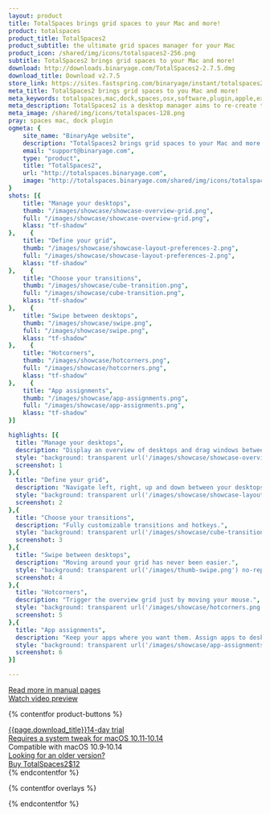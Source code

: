 ```yaml
---
layout: product
title: TotalSpaces brings grid spaces to your Mac and more!
product: totalspaces
product_title: TotalSpaces2
product_subtitle: the ultimate grid spaces manager for your Mac
product_icon: /shared/img/icons/totalspaces2-256.png
subtitle: TotalSpaces2 brings grid spaces to your Mac and more!
download: http://downloads.binaryage.com/TotalSpaces2-2.7.5.dmg
download_title: Download v2.7.5
store_link: https://sites.fastspring.com/binaryage/instant/totalspaces2
meta_title: TotalSpaces2 brings grid spaces to you Mac and more!
meta_keywords: totalspaces,mac,dock,spaces,osx,software,plugin,apple,extension,utility,macosx,apps,tools,tabs,productivity,app,hacks,application,utilities,binaryage
meta_description: TotalSpaces2 is a desktop manager aims to re-create the classic 2D 'spaces' grid functionality on macOS.
meta_image: /shared/img/icons/totalspaces-128.png
pray: spaces mac, dock plugin
ogmeta: {
    site_name: "BinaryAge website",
    description: "TotalSpaces2 brings grid spaces to your Mac and more!",
    email: "support@binaryage.com",
    type: "product",
    title: "TotalSpaces2",
    url: "http://totalspaces.binaryage.com",
    image: "http://totalspaces.binaryage.com/shared/img/icons/totalspaces2-256.png"
}
shots: [{
    title: "Manage your desktops",
    thumb: "/images/showcase/showcase-overview-grid.png",
    full: "/images/showcase/showcase-overview-grid.png",
    klass: "tf-shadow"
},    {
    title: "Define your grid",
    thumb: "/images/showcase/showcase-layout-preferences-2.png",
    full: "/images/showcase/showcase-layout-preferences-2.png",
    klass: "tf-shadow"
},    {
    title: "Choose your transitions",
    thumb: "/images/showcase/cube-transition.png",
    full: "/images/showcase/cube-transition.png",
    klass: "tf-shadow"
},    {
    title: "Swipe between desktops",
    thumb: "/images/showcase/swipe.png",
    full: "/images/showcase/swipe.png",
    klass: "tf-shadow"
},    {
    title: "Hotcorners",
    thumb: "/images/showcase/hotcorners.png",
    full: "/images/showcase/hotcorners.png",
    klass: "tf-shadow"
},    {
    title: "App assignments",
    thumb: "/images/showcase/app-assignments.png",
    full: "/images/showcase/app-assignments.png",
    klass: "tf-shadow"
}]

highlights: [{
  title: "Manage your desktops",
  description: "Display an overview of desktops and drag windows between them.",
  style: "background: transparent url('/images/showcase/showcase-overview-grid.png') no-repeat -192px -122px / 650px 430px",
  screenshot: 1
},{
  title: "Define your grid",
  description: "Navigate left, right, up and down between your desktops.",
  style: "background: transparent url('/images/showcase/showcase-layout-preferences-2.png') no-repeat -242px -152px / 650px 430px",
  screenshot: 2
},{
  title: "Choose your transitions",
  description: "Fully customizable transitions and hotkeys.",
  style: "background: transparent url('/images/showcase/cube-transition.png') no-repeat -229px -2px / 650px 430px",
  screenshot: 3
},{
  title: "Swipe between desktops",
  description: "Moving around your grid has never been easier.",
  style: "background: transparent url('/images/thumb-swipe.png') no-repeat 0px 0px / 60px 60px",
  screenshot: 4
},{
  title: "Hotcorners",
  description: "Trigger the overview grid just by moving your mouse.",
  style: "background: transparent url('/images/showcase/hotcorners.png') no-repeat -262px -162px / 650px 430px",
  screenshot: 5
},{
  title: "App assignments",
  description: "Keep your apps where you want them. Assign apps to desktops.",
  style: "background: transparent url('/images/showcase/app-assignments.png') no-repeat -162px -162px / 650px 430px",
  screenshot: 6
}]

---
```


<div class="row">
  <div class="col-md-4 col-md-offset-1">
    <div class="manual-button-box">
      <a href="/documentation2" class="button product-button-doc">
        <div><i class="fa fa-book"></i> Read more in manual pages</div>
      </a>
    </div>
  </div>
  <div class="col-md-7">
    <div class="teaser-button-box">
      <a href="https://player.vimeo.com/video/161810791" id="o-teaser" rel="#teaser" class="button product-button-teaser">
        <div><i class="fa fa-play-circle"></i> Watch video preview</div>
      </a>
    </div>
  </div>
</div>

{% contentfor product-buttons %}
<div class="product-buttons">
  <div class="button-container">
    <a href="{{page.download}}" id="o-download-button" class="button product-button-download">
      <span><i class="fa fa-download fa-lg"></i>{{page.download_title}}</span><span class="trial-note">14-day trial</span>
    </a>
    <div class="button-note">
      <span class="sip-warning"><i class="fa fa-exclamation-triangle"></i> <a href="/sipsettings" target="_blank">Requires a system tweak for macOS 10.11&dash;10.14</a></span><br>
      <i class="fa fa-laptop"></i> Compatible with macOS 10.9&dash;10.14<br>
      <a href="/older-versions">Looking for an older version?</a><br>
    </div>
  </div>
  <div class="button-container">
    <a id="o-buy-ts2" class="button product-button-buy-ts2" href="{{page.store_link}}">
      <span><i class="fa fa-heart fa-lg"></i>Buy TotalSpaces2</span><span class="price-note">$12</span>
    </a>
  </div>
</div>
{% endcontentfor %}

{% contentfor overlays %}
<div id="totalspaces-teaser" class="overlay" style="display:none">
  <iframe src="https://player.vimeo.com/video/161810791" width="864" height="540" frameborder="0" webkitallowfullscreen mozallowfullscreen allowfullscreen></iframe>
</div>

{% endcontentfor %}

<script>
  defer$(function() {
    $(function() {
      $("#o-teaser").fancybox({
        "href": "#totalspaces-teaser",
        "autoScale": false,
      });
      $("#o-buy").fancybox({
        href: "#totalspaces-buy"
      });
      $("#o-download-button").bind('click', function(e) {
        ga('send', 'pageview', '/overlays/o-download');
      });
      $('.screenshot').fancybox();
      $('.screenshot-box').navigen({
        target: $(".navi")
      });
      $('.highlight').showcase();
    });
  });
</script>
